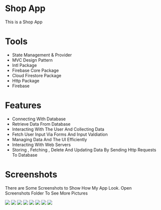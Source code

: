 # Shop App

This is a Shop App 

# Tools
- State Management & Provider
- MVC Design Pattern
- Intl Package
- Firebase Core Package
- Cloud Firestore Package
- Http Package
- Firebase

# Features
- Connecting With Database
- Retrieve Data From Database 
- Interacting With The User And Collecting Data
- Fetch User Input Via Forms And Input Valdiation
- Managing Data And The UI Efficiently
- Interacting With Web Servers
- Storing , Fetching , Delete And Updating Data By Sending Http Requests To Database

# Screenshots 
There are Some Screenshots to Show How My App Look. Open Screenshots Folder To See More Pictures

![](Screenshots/1.png)
![](Screenshots/2.png)
![](Screenshots/3.png)
![](Screenshots/4.png)
![](Screenshots/5.png)
![](Screenshots/6.png)
![](Screenshots/7.png)
![](Screenshots/8.png)
